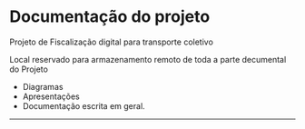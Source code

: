 # Documentação do projeto
Projeto de Fiscalização digital para transporte coletivo

Local reservado para armazenamento remoto de toda a parte decumental do Projeto
- Diagramas
- Apresentações
- Documentação escrita em geral.
---
